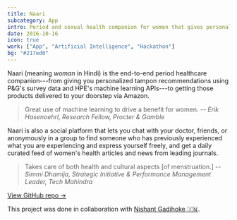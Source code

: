 ```yaml
---
title: Naari
subcategory: App
intro: Period and sexual health companion for women that gives personalized tampon recommendations and access to self-help resources.
date: 2016-10-16
icon: true
work: ["App", "Artificial Intelligence", "Hackathon"]
bg: "#217ed0"
---
```


Naari (meaning *woman* in Hindi) is the end-to-end period healthcare companion---from giving you personalized tampon recommendations using P&G's survey data and HPE's machine learning APIs---to getting those products delivered to your doorstep via Amazon.

> <span>Great use of machine learning to drive a benefit for women.</span>
> <span>-- <cite>Erik Hasenoehrl, Research Fellow, Procter & Gamble</cite></span>

Naari is also a social platform that lets you chat with your doctor, friends, or anonymously in a group to find someone who has previously experienced what you are experiencing and express yourself freely, and get a daily curated feed of women's health articles and news from leading journals.

> <span>Takes care of both health and cultural aspects [of menstruation.]</span>
> <span>-- <cite>Simmi Dhamija, Strategic Initiative & Performance Management Leader, Tech Mahindra</cite></span>

[View GitHub repo &rarr;](https://github.com/OswaldFoundation/naari)

<div class="three-images">
	<div><img alt="" src="/images/projects/naari/home.png"></div>
	<div><img alt="" src="/images/projects/naari/express.png"></div>
	<div><img alt="" src="/images/projects/naari/ml.png"></div>
</div>
<div class="shadow">
	<div class="two-images">
		<div><img alt="" src="/images/projects/naari/1.png"></div>
		<div><img alt="" src="/images/projects/naari/2.png"></div>
	</div>
	<div class="two-images">
		<div><img alt="" src="/images/projects/naari/3.png"></div>
		<div><img alt="" src="/images/projects/naari/4.png"></div>
	</div>
	<div class="two-images">
		<div><img alt="" src="/images/projects/naari/5.png"></div>
	</div>
</div>

<footer>This project was done in collaboration with <a href="https://nishantgadihoke.com">Nishant Gadihoke 🇮🇳</a>.</footer>